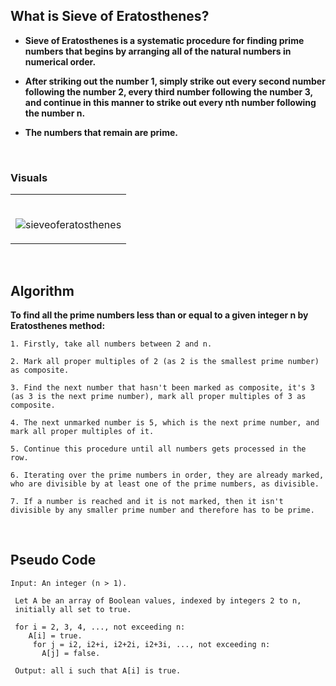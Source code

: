 ## What is Sieve of Eratosthenes?

* **Sieve of Eratosthenes is a systematic procedure for finding prime numbers that begins by arranging all of the natural numbers in numerical order.**

* **After striking out the number 1, simply strike out every second number following the number 2, every third number following the number 3, and continue in this manner to strike out every nth number following the number n.**

* **The numbers that remain are prime.** 
</br>

### Visuals 

<table>
	<tr>
		 <td>
    </br>

![sieveoferatosthenes](https://user-images.githubusercontent.com/76246106/139143441-a2dba56d-741d-4e3a-8554-5b32d9d44ec9.png)

</table>
</br>  

## Algorithm

**To find all the prime numbers less than or equal to a given integer n by Eratosthenes method:**

```
1. Firstly, take all numbers between 2 and n. 

2. Mark all proper multiples of 2 (as 2 is the smallest prime number) as composite.

3. Find the next number that hasn't been marked as composite, it's 3 (as 3 is the next prime number), mark all proper multiples of 3 as composite.

4. The next unmarked number is 5, which is the next prime number, and mark all proper multiples of it.

5. Continue this procedure until all numbers gets processed in the row.

6. Iterating over the prime numbers in order, they are already marked, who are divisible by at least one of the prime numbers, as divisible.

7. If a number is reached and it is not marked, then it isn't divisible by any smaller prime number and therefore has to be prime.
```
</br>

## Pseudo Code

```
Input: An integer (n > 1).
 
 Let A be an array of Boolean values, indexed by integers 2 to n,
 initially all set to true.
 
 for i = 2, 3, 4, ..., not exceeding n:
    A[i] = true.
     for j = i2, i2+i, i2+2i, i2+3i, ..., not exceeding n:
       A[j] = false.
 
 Output: all i such that A[i] is true.
 ```
 
 #

